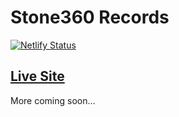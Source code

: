 # Stone360 Records

[![Netlify Status](https://api.netlify.com/api/v1/badges/838d7ce7-670c-447c-b127-36fc48da0553/deploy-status)](https://app.netlify.com/sites/anl-s3r/deploys)

## [Live Site](https://www.stone360records.com/)

More coming soon...
